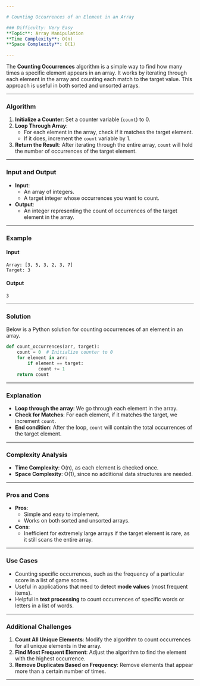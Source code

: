 ```yaml
---

# Counting Occurrences of an Element in an Array

### Difficulty: Very Easy  
**Topic**: Array Manipulation  
**Time Complexity**: O(n)  
**Space Complexity**: O(1)  

---
```


The **Counting Occurrences** algorithm is a simple way to find how many times a specific element appears in an array. It works by iterating through each element in the array and counting each match to the target value. This approach is useful in both sorted and unsorted arrays.

---

### Algorithm

1. **Initialize a Counter**: Set a counter variable (`count`) to 0.
2. **Loop Through Array**:
   - For each element in the array, check if it matches the target element.
   - If it does, increment the `count` variable by 1.
3. **Return the Result**: After iterating through the entire array, `count` will hold the number of occurrences of the target element.

---

### Input and Output

- **Input**:
  - An array of integers.
  - A target integer whose occurrences you want to count.
- **Output**:
  - An integer representing the count of occurrences of the target element in the array.

---

### Example

#### Input

```
Array: [3, 5, 3, 2, 3, 7]
Target: 3
```

#### Output

```
3
```

---

### Solution

Below is a Python solution for counting occurrences of an element in an array.

```python
def count_occurrences(arr, target):
    count = 0  # Initialize counter to 0
    for element in arr:
        if element == target:
            count += 1
    return count
```

---

### Explanation

- **Loop through the array**: We go through each element in the array.
- **Check for Matches**: For each element, if it matches the target, we increment `count`.
- **End condition**: After the loop, `count` will contain the total occurrences of the target element.

---

### Complexity Analysis

- **Time Complexity**: O(n), as each element is checked once.
- **Space Complexity**: O(1), since no additional data structures are needed.

---

### Pros and Cons

- **Pros**:
  - Simple and easy to implement.
  - Works on both sorted and unsorted arrays.
- **Cons**:
  - Inefficient for extremely large arrays if the target element is rare, as it still scans the entire array.

---

### Use Cases

- Counting specific occurrences, such as the frequency of a particular score in a list of game scores.
- Useful in applications that need to detect **mode values** (most frequent items).
- Helpful in **text processing** to count occurrences of specific words or letters in a list of words.

---

### Additional Challenges

1. **Count All Unique Elements**: Modify the algorithm to count occurrences for all unique elements in the array.
2. **Find Most Frequent Element**: Adjust the algorithm to find the element with the highest occurrence.
3. **Remove Duplicates Based on Frequency**: Remove elements that appear more than a certain number of times.

---
